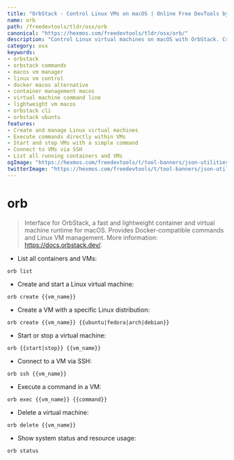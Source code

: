 ```yaml
---
title: "OrbStack - Control Linux VMs on macOS | Online Free DevTools by Hexmos"
name: orb
path: /freedevtools/tldr/osx/orb
canonical: "https://hexmos.com/freedevtools/tldr/osx/orb/"
description: "Control Linux virtual machines on macOS with OrbStack. Create, manage, and execute commands in VMs directly from your terminal. Free online tool, no registration required."
category: osx
keywords:
- orbstack
- orbstack commands
- macos vm manager
- linux vm control
- docker macos alternative
- container management macos
- virtual machine command line
- lightweight vm macos
- orbstack cli
- orbstack ubuntu
features:
- Create and manage Linux virtual machines
- Execute commands directly within VMs
- Start and stop VMs with a simple command
- Connect to VMs via SSH
- List all running containers and VMs
ogImage: "https://hexmos.com/freedevtools/t/tool-banners/json-utilities-banner.png"
twitterImage: "https://hexmos.com/freedevtools/t/tool-banners/json-utilities-banner.png"
---
```


# orb

> Interface for OrbStack, a fast and lightweight container and virtual machine runtime for macOS.
> Provides Docker-compatible commands and Linux VM management.
> More information: <https://docs.orbstack.dev/>.

- List all containers and VMs:

`orb list`

- Create and start a Linux virtual machine:

`orb create {{vm_name}}`

- Create a VM with a specific Linux distribution:

`orb create {{vm_name}} {{ubuntu|fedora|arch|debian}}`

- Start or stop a virtual machine:

`orb {{start|stop}} {{vm_name}}`

- Connect to a VM via SSH:

`orb ssh {{vm_name}}`

- Execute a command in a VM:

`orb exec {{vm_name}} {{command}}`

- Delete a virtual machine:

`orb delete {{vm_name}}`

- Show system status and resource usage:

`orb status`
